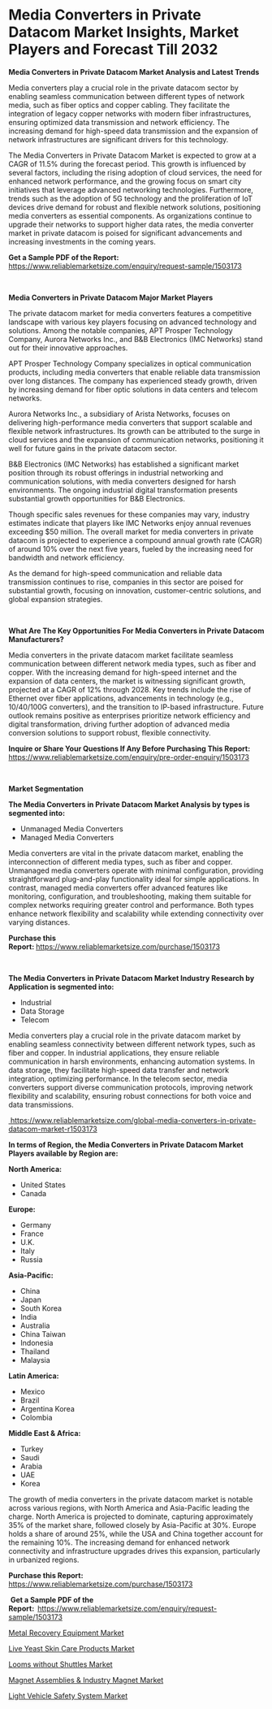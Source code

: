<p><h1>Media Converters in Private Datacom Market Insights, Market Players and Forecast Till 2032</h1></p><p><strong>Media Converters in Private Datacom Market Analysis and Latest Trends</strong></p>
<p><p>Media converters play a crucial role in the private datacom sector by enabling seamless communication between different types of network media, such as fiber optics and copper cabling. They facilitate the integration of legacy copper networks with modern fiber infrastructures, ensuring optimized data transmission and network efficiency. The increasing demand for high-speed data transmission and the expansion of network infrastructures are significant drivers for this technology.</p><p>The Media Converters in Private Datacom Market is expected to grow at a CAGR of 11.5% during the forecast period. This growth is influenced by several factors, including the rising adoption of cloud services, the need for enhanced network performance, and the growing focus on smart city initiatives that leverage advanced networking technologies. Furthermore, trends such as the adoption of 5G technology and the proliferation of IoT devices drive demand for robust and flexible network solutions, positioning media converters as essential components. As organizations continue to upgrade their networks to support higher data rates, the media converter market in private datacom is poised for significant advancements and increasing investments in the coming years.</p></p>
<p><strong>Get a Sample PDF of the Report:&nbsp;</strong> <a href="https://www.reliablemarketsize.com/enquiry/request-sample/1503173?utm_campaign=1943&utm_medium=2&utm_source=Github&utm_content=ia&utm_term=23032025&utm_id=media-converters-in-private-datacom">https://www.reliablemarketsize.com/enquiry/request-sample/1503173</a></p>
<p>&nbsp;</p>
<p><strong>Media Converters in Private Datacom Major Market Players</strong></p>
<p><p>The private datacom market for media converters features a competitive landscape with various key players focusing on advanced technology and solutions. Among the notable companies, APT Prosper Technology Company, Aurora Networks Inc., and B&B Electronics (IMC Networks) stand out for their innovative approaches. </p><p>APT Prosper Technology Company specializes in optical communication products, including media converters that enable reliable data transmission over long distances. The company has experienced steady growth, driven by increasing demand for fiber optic solutions in data centers and telecom networks. </p><p>Aurora Networks Inc., a subsidiary of Arista Networks, focuses on delivering high-performance media converters that support scalable and flexible network infrastructures. Its growth can be attributed to the surge in cloud services and the expansion of communication networks, positioning it well for future gains in the private datacom sector.</p><p>B&B Electronics (IMC Networks) has established a significant market position through its robust offerings in industrial networking and communication solutions, with media converters designed for harsh environments. The ongoing industrial digital transformation presents substantial growth opportunities for B&B Electronics.</p><p>Though specific sales revenues for these companies may vary, industry estimates indicate that players like IMC Networks enjoy annual revenues exceeding $50 million. The overall market for media converters in private datacom is projected to experience a compound annual growth rate (CAGR) of around 10% over the next five years, fueled by the increasing need for bandwidth and network efficiency.</p><p>As the demand for high-speed communication and reliable data transmission continues to rise, companies in this sector are poised for substantial growth, focusing on innovation, customer-centric solutions, and global expansion strategies.</p></p>
<p>&nbsp;</p>
<p><strong>What Are The Key Opportunities For Media Converters in Private Datacom Manufacturers?</strong></p>
<p><p>Media converters in the private datacom market facilitate seamless communication between different network media types, such as fiber and copper. With the increasing demand for high-speed internet and the expansion of data centers, the market is witnessing significant growth, projected at a CAGR of 12% through 2028. Key trends include the rise of Ethernet over fiber applications, advancements in technology (e.g., 10/40/100G converters), and the transition to IP-based infrastructure. Future outlook remains positive as enterprises prioritize network efficiency and digital transformation, driving further adoption of advanced media conversion solutions to support robust, flexible connectivity.</p></p>
<p><strong>Inquire or Share Your Questions If Any Before Purchasing This Report:</strong> <a href="https://www.reliablemarketsize.com/enquiry/pre-order-enquiry/1503173?utm_campaign=1943&utm_medium=2&utm_source=Github&utm_content=ia&utm_term=23032025&utm_id=media-converters-in-private-datacom">https://www.reliablemarketsize.com/enquiry/pre-order-enquiry/1503173</a></p>
<p>&nbsp;</p>
<p><strong>Market Segmentation</strong></p>
<p><strong>The Media Converters in Private Datacom Market Analysis by types is segmented into:</strong></p>
<p><ul><li>Unmanaged Media Converters</li><li>Managed Media Converters</li></ul></p>
<p><p>Media converters are vital in the private datacom market, enabling the interconnection of different media types, such as fiber and copper. Unmanaged media converters operate with minimal configuration, providing straightforward plug-and-play functionality ideal for simple applications. In contrast, managed media converters offer advanced features like monitoring, configuration, and troubleshooting, making them suitable for complex networks requiring greater control and performance. Both types enhance network flexibility and scalability while extending connectivity over varying distances.</p></p>
<p><strong>Purchase this Report:&nbsp;</strong><a href="https://www.reliablemarketsize.com/purchase/1503173?utm_campaign=1943&utm_medium=2&utm_source=Github&utm_content=ia&utm_term=23032025&utm_id=media-converters-in-private-datacom">https://www.reliablemarketsize.com/purchase/1503173</a></p>
<p>&nbsp;</p>
<p><strong>The Media Converters in Private Datacom Market Industry Research by Application is segmented into:</strong></p>
<p><ul><li>Industrial</li><li>Data Storage</li><li>Telecom</li></ul></p>
<p><p>Media converters play a crucial role in the private datacom market by enabling seamless connectivity between different network types, such as fiber and copper. In industrial applications, they ensure reliable communication in harsh environments, enhancing automation systems. In data storage, they facilitate high-speed data transfer and network integration, optimizing performance. In the telecom sector, media converters support diverse communication protocols, improving network flexibility and scalability, ensuring robust connections for both voice and data transmissions.</p></p>
<p><a href="https://www.reliablemarketsize.com/global-media-converters-in-private-datacom-market-r1503173?utm_campaign=1943&utm_medium=2&utm_source=Github&utm_content=ia&utm_term=23032025&utm_id=media-converters-in-private-datacom">&nbsp;https://www.reliablemarketsize.com/global-media-converters-in-private-datacom-market-r1503173</a></p>
<p><strong>In terms of Region, the Media Converters in Private Datacom Market Players available by Region are:</strong></p>
<p>
    <p> <strong> North America: </strong>
        <ul>
            <li>United States</li>
            <li>Canada</li>
        </ul>
        </p> 
    <p> <strong> Europe: </strong>
        <ul>
            <li>Germany</li>
            <li>France</li>
            <li>U.K.</li>
            <li>Italy</li>
            <li>Russia</li>
        </ul>
        </p> 
    <p> <strong> Asia-Pacific: </strong>
        <ul>
            <li>China</li>
            <li>Japan</li>
            <li>South Korea</li>
            <li>India</li>
            <li>Australia</li>
            <li>China Taiwan</li>
            <li>Indonesia</li>
            <li>Thailand</li>
            <li>Malaysia</li>
        </ul>
        </p> 
    <p> <strong> Latin America: </strong>
        <ul>
            <li>Mexico</li>
            <li>Brazil</li>
            <li>Argentina Korea</li>
            <li>Colombia</li>
        </ul>
        </p> 
    <p> <strong> Middle East & Africa: </strong>
        <ul>
            <li>Turkey</li>
            <li>Saudi</li>
            <li>Arabia</li>
            <li>UAE</li>
            <li>Korea</li>
        </ul>
    </p>
    </p>
<p><p>The growth of media converters in the private datacom market is notable across various regions, with North America and Asia-Pacific leading the charge. North America is projected to dominate, capturing approximately 35% of the market share, followed closely by Asia-Pacific at 30%. Europe holds a share of around 25%, while the USA and China together account for the remaining 10%. The increasing demand for enhanced network connectivity and infrastructure upgrades drives this expansion, particularly in urbanized regions.</p></p>
<p><strong>Purchase this Report: </strong><a href="https://www.reliablemarketsize.com/purchase/1503173?utm_campaign=1943&utm_medium=2&utm_source=Github&utm_content=ia&utm_term=23032025&utm_id=media-converters-in-private-datacom">https://www.reliablemarketsize.com/purchase/1503173</a></p>
<p>&nbsp;<strong>Get a Sample PDF of the Report:&nbsp;&nbsp;</strong><a href="https://www.reliablemarketsize.com/enquiry/request-sample/1503173?utm_campaign=1943&utm_medium=2&utm_source=Github&utm_content=ia&utm_term=23032025&utm_id=media-converters-in-private-datacom">https://www.reliablemarketsize.com/enquiry/request-sample/1503173</a></p>
<p><strong></strong></p>
<p><p><a href="https://github.com/bawksmaedamu/Market-Research-Report-List-1/blob/main/metal-recovery-equipment-market.md?utm_campaign=1943&utm_medium=2&utm_source=Github&utm_content=ia&utm_term=23032025&utm_id=media-converters-in-private-datacom">Metal Recovery Equipment Market</a></p><p><a href="https://github.com/amourdeeks8j/Market-Research-Report-List-1/blob/main/live-yeast-skin-care-products-market.md?utm_campaign=1943&utm_medium=2&utm_source=Github&utm_content=ia&utm_term=23032025&utm_id=media-converters-in-private-datacom">Live Yeast Skin Care Products Market</a></p><p><a href="https://github.com/gierlravasty/Market-Research-Report-List-1/blob/main/looms-without-shuttles-market.md?utm_campaign=1943&utm_medium=2&utm_source=Github&utm_content=ia&utm_term=23032025&utm_id=media-converters-in-private-datacom">Looms without Shuttles Market</a></p><p><a href="https://github.com/marfosamiko7/Market-Research-Report-List-1/blob/main/magnet-assemblies-industry-magnet-market.md?utm_campaign=1943&utm_medium=2&utm_source=Github&utm_content=ia&utm_term=23032025&utm_id=media-converters-in-private-datacom">Magnet Assemblies & Industry Magnet Market</a></p><p><a href="https://github.com/shongranch73/Market-Research-Report-List-1/blob/main/light-vehicle-safety-system-market.md?utm_campaign=1943&utm_medium=2&utm_source=Github&utm_content=ia&utm_term=23032025&utm_id=media-converters-in-private-datacom">Light Vehicle Safety System Market</a></p></p>